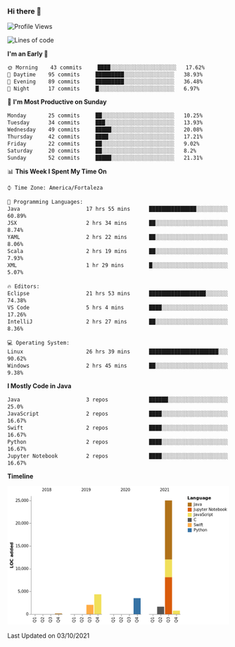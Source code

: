 ### Hi there 👋

<!--
**samuelpsouza/samuelpsouza** is a ✨ _special_ ✨ repository because its `README.md` (this file) appears on your GitHub profile.

Here are some ideas to get you started:

- 🔭 I’m currently working on ...
- 🌱 I’m currently learning ...
- 👯 I’m looking to collaborate on ...
- 🤔 I’m looking for help with ...
- 💬 Ask me about ...
- 📫 How to reach me: ...
- 😄 Pronouns: ...
- ⚡ Fun fact: ...
-->

<!--START_SECTION:waka-->
![Profile Views](http://img.shields.io/badge/Profile%20Views-12-blue)

![Lines of code](https://img.shields.io/badge/From%20Hello%20World%20I%27ve%20Written-37435%20lines%20of%20code-blue)

**I'm an Early 🐤** 

```text
🌞 Morning    43 commits     ████░░░░░░░░░░░░░░░░░░░░░   17.62% 
🌆 Daytime    95 commits     █████████░░░░░░░░░░░░░░░░   38.93% 
🌃 Evening    89 commits     █████████░░░░░░░░░░░░░░░░   36.48% 
🌙 Night      17 commits     █░░░░░░░░░░░░░░░░░░░░░░░░   6.97%

```
📅 **I'm Most Productive on Sunday** 

```text
Monday       25 commits     ██░░░░░░░░░░░░░░░░░░░░░░░   10.25% 
Tuesday      34 commits     ███░░░░░░░░░░░░░░░░░░░░░░   13.93% 
Wednesday    49 commits     █████░░░░░░░░░░░░░░░░░░░░   20.08% 
Thursday     42 commits     ████░░░░░░░░░░░░░░░░░░░░░   17.21% 
Friday       22 commits     ██░░░░░░░░░░░░░░░░░░░░░░░   9.02% 
Saturday     20 commits     ██░░░░░░░░░░░░░░░░░░░░░░░   8.2% 
Sunday       52 commits     █████░░░░░░░░░░░░░░░░░░░░   21.31%

```


📊 **This Week I Spent My Time On** 

```text
⌚︎ Time Zone: America/Fortaleza

💬 Programming Languages: 
Java                     17 hrs 55 mins      ███████████████░░░░░░░░░░   60.89% 
JSX                      2 hrs 34 mins       ██░░░░░░░░░░░░░░░░░░░░░░░   8.74% 
YAML                     2 hrs 22 mins       ██░░░░░░░░░░░░░░░░░░░░░░░   8.06% 
Scala                    2 hrs 19 mins       ██░░░░░░░░░░░░░░░░░░░░░░░   7.93% 
XML                      1 hr 29 mins        █░░░░░░░░░░░░░░░░░░░░░░░░   5.07%

🔥 Editors: 
Eclipse                  21 hrs 53 mins      ██████████████████░░░░░░░   74.38% 
VS Code                  5 hrs 4 mins        ████░░░░░░░░░░░░░░░░░░░░░   17.26% 
IntelliJ                 2 hrs 27 mins       ██░░░░░░░░░░░░░░░░░░░░░░░   8.36%

💻 Operating System: 
Linux                    26 hrs 39 mins      ██████████████████████░░░   90.62% 
Windows                  2 hrs 45 mins       ██░░░░░░░░░░░░░░░░░░░░░░░   9.38%

```

**I Mostly Code in Java** 

```text
Java                     3 repos             ██████░░░░░░░░░░░░░░░░░░░   25.0% 
JavaScript               2 repos             ████░░░░░░░░░░░░░░░░░░░░░   16.67% 
Swift                    2 repos             ████░░░░░░░░░░░░░░░░░░░░░   16.67% 
Python                   2 repos             ████░░░░░░░░░░░░░░░░░░░░░   16.67% 
Jupyter Notebook         2 repos             ████░░░░░░░░░░░░░░░░░░░░░   16.67%

```


**Timeline**

![Chart not found](https://raw.githubusercontent.com/samuelpsouza/samuelpsouza/main/charts/bar_graph.png) 


 Last Updated on 03/10/2021
<!--END_SECTION:waka-->